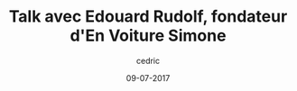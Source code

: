 ---
layout: video
title: "Talk avec Edouard Rudolf, fondateur d'En Voiture Simone"
youtube_slug: "PcRNJLQy1m0"
date: 09-07-2017
author: cedric
labels:
  - talk
pushed: true
thumbnail: 2017-07-09-edouard-rudolf-fondateur-en-voiture-simone.jpg
description: "Pour ce nouvel ApéroTalk, nous recevrons Edouard Rudolf, fondateur d'En Voiture Simone et Alumni du premier batch du Wagon, qui révolutionne le permis de conduire avec la première auto-école en ligne !"
---